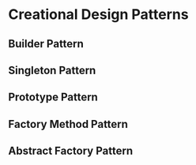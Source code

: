 # Creational Design Patterns

## Builder Pattern

## Singleton Pattern

## Prototype Pattern

## Factory Method Pattern

## Abstract Factory Pattern

